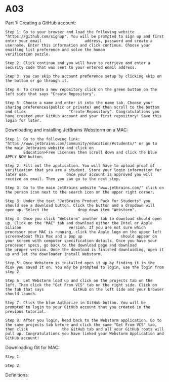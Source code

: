 # A03
Part 1:
  Creating a GitHub account:
    
    Step 1: Go to your browser and load the following website "https://github.com/signup". You will be prompted to sign up and first enter your email                   address, password and create a username. Enter this information and click continue. Choose your emailing list preference and solve the human               verification puzzle.
    
    Step 2: Click continue and you will have to retrieve and enter a security code that was sent to your entered email address.
    
    Step 3: You can skip the account preference setup by clicking skip on the bottom or go through it.
    
    Step 4: To create a new repository click on the green button on the left side that says "Create Repository".
    
    Step 5: Choose a name and enter it into the name tab. Choose your sharing preferences(public or private) and then scroll to the bottom and click                   "Create Repository". Congratulations you have created your GitHub account and your first repository! Save this login for later.
    

  Downloading and installing JetBrains Webstorm on a MAC:
  
    Step 1: Go to the following link: "https://www.jetbrains.com/community/education/#students/" or go to the main Jetbrains website and click on
            Education>Free Licenses then scroll down and click the blue APPLY NOW button. 
          
    Step 2: Fill out the application. You will have to upload proof of verification that you are a student. Store your login information for later use.                 Once your account is approved you will receive an email. Then you can go to the next step. 
 
    Step 3: Go to the main JetBrains website "www.jetbrains.com/" click on the person icon next to the search icon on the upper right corner.
  
    Step 3: Under the text "JetBrains Product Pack for Students" you should see a download button. Click the button and a dropdown will open up. Select the             drop down item "Webstorm". 
  
    Step 4: Once you click "Webstorm" another tab to download should open up. Click on the "MAC" tab and download either the Intel or Apple Silicon                     version. If you are not sure which processor your MAC is running, click the Apple logo on the upper left screen>About This Max and a pop up                 should appear on your screen with computer specification details. Once you have your processor specs, go back to the download page and download             the proper version. Once the download is finished downloading, open it up and let the downloader install Webstorm.
  
    Step 5: Once Webstorm is installed open it up by finding it in the disk you saved it on. You may be prompted to login, use the login from step 2. 
    
    Step 6: Let Webstorm load up and click on the projects tab on the left. Then click the "Get From VCS" tab on the right side. Click on the tab that says             GitHub on the left side and your browser should launch.
    
    Step 7: Click the blue Authorize in GitHub button. You will be prompted to login to your GitHub account that you created in the previous tutorial.
    
    Step 8: After you login, head back to the Webstorm application. Go to the same projects tab before and click the same "Get From VCS" tab, then click               the GitHub tab and all your GitHub roots will pull up. Congratulations you have linked your Webstorm Application and GitHub account!
    
Downloading Git for MAC:

    Step 1:
    
    Step 2:
    
    
    
Definitions:

    
